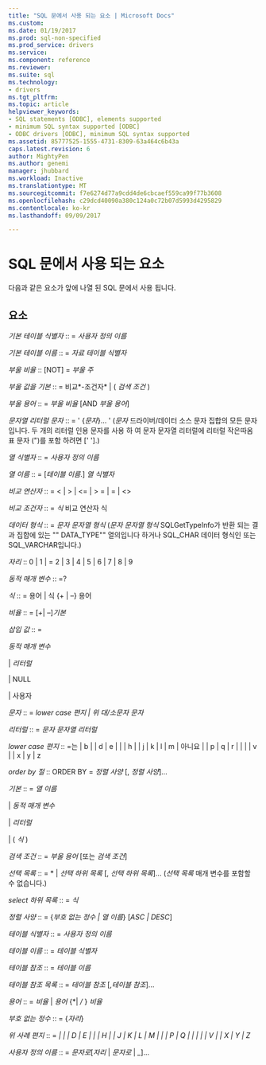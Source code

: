 ```yaml
---
title: "SQL 문에서 사용 되는 요소 | Microsoft Docs"
ms.custom: 
ms.date: 01/19/2017
ms.prod: sql-non-specified
ms.prod_service: drivers
ms.service: 
ms.component: reference
ms.reviewer: 
ms.suite: sql
ms.technology:
- drivers
ms.tgt_pltfrm: 
ms.topic: article
helpviewer_keywords:
- SQL statements [ODBC], elements supported
- minimum SQL syntax supported [ODBC]
- ODBC drivers [ODBC], minimum SQL syntax supported
ms.assetid: 85777525-1555-4731-8309-63a464c6b43a
caps.latest.revision: 6
author: MightyPen
ms.author: genemi
manager: jhubbard
ms.workload: Inactive
ms.translationtype: MT
ms.sourcegitcommit: f7e6274d77a9cdd4de6cbcaef559ca99f77b3608
ms.openlocfilehash: c29dcd40090a380c124a0c72b07d5993d4295829
ms.contentlocale: ko-kr
ms.lasthandoff: 09/09/2017

---
```

# <a name="elements-used-in-sql-statements"></a>SQL 문에서 사용 되는 요소
다음과 같은 요소가 앞에 나열 된 SQL 문에서 사용 됩니다.  
  
## <a name="element"></a>요소  
 *기본 테이블 식별자* :: = *사용자 정의 이름*  
  
 *기본 테이블 이름* :: = *자료 테이블 식별자*  
  
 *부울 비율* :: [NOT] = *부울 주*  
  
 *부울 값을 기본* :: = 비교*-조건자* &#124; ( *검색 조건* )  
  
 *부울 용어* :: = *부울 비율* [AND *부울 용어*]  
  
 *문자열 리터럴 문자* :: = ' {*문자*}... ' (*문자* 드라이버/데이터 소스 문자 집합의 모든 문자입니다. 두 개의 리터럴 인용 문자를 사용 하 여 문자 문자열 리터럴에 리터럴 작은따옴표 문자 (")를 포함 하려면 [' '].)  
  
 *열 식별자* :: = *사용자 정의 이름*  
  
 *열 이름* :: = [*테이블 이름*.] *열 식별자*  
  
 *비교 연산자* :: = < &#124; > &#124; \<= &#124; > = &#124; = &#124; <>  
  
 *비교 조건자* :: = *식* 비교 연산자 식  
  
 *데이터 형식* :: = *문자 문자열 형식* (*문자 문자열 형식* SQLGetTypeInfo가 반환 되는 결과 집합에 있는 "" DATA_TYPE"" 열의입니다 하거나 SQL_CHAR 데이터 형식인 또는 SQL_VARCHAR입니다.)  
  
 *자리* :: 0 &#124; 1 &#124; = 2 &#124; 3 &#124; 4 &#124; 5 &#124; 6 &#124; 7 &#124; 8 &#124; 9  
  
 *동적 매개 변수* :: =?  
  
 *식* :: = 용어 &#124; 식 {+ &#124; –} 용어  
  
 *비율* :: = [*+*&#124; *–*]*기본*  
  
 *삽입 값* :: =  
  
 *동적 매개 변수*  
  
 &#124; *리터럴*  
  
 &#124; NULL  
  
 &#124; 사용자  
  
 *문자* :: = *lower case 편지 &#124; 위 대/소문자 문자*  
  
 *리터럴* :: = *문자 문자열 리터럴*  
  
 *lower case 편지* :: =는 &#124; b &#124; &#124; d &#124; e &#124; &#124; &#124; h &#124; &#124; j &#124; k &#124; l &#124; m &#124; 아니요 &#124; &#124; p &#124; q &#124; r &#124; &#124; &#124; &#124; v &#124; &#124; x &#124; y &#124; z  
  
 *order by 절* :: ORDER BY = *정렬 사양* [, *정렬 사양*]...  
  
 *기본* :: = *열 이름*  
  
 &#124; *동적 매개 변수*  
  
 &#124; *리터럴*  
  
 &#124; ( *식* )  
  
 *검색 조건* :: = *부울 용어* [또는 *검색 조건*]  
  
 *선택 목록* :: = \* &#124; *선택 하위 목록* [, *선택 하위 목록*]...  (*선택 목록* 매개 변수를 포함할 수 없습니다.)  
  
 *select 하위 목록* :: = *식*  
  
 *정렬 사양* :: = {*부호 없는 정수 &#124; 열 이름*} [*ASC &#124; DESC*]  
  
 *테이블 식별자* :: = *사용자 정의 이름*  
  
 *테이블 이름* :: = *테이블 식별자*  
  
 *테이블 참조* :: = *테이블 이름*  
  
 *테이블 참조 목록* :: = *테이블 참조* [,*테이블 참조*]...  
  
 *용어* :: = *비율* &#124; *용어* {\*&#124; */* } *비율*  
  
 *부호 없는 정수* :: = {*자리*}  
  
 *위 사례 편지* :: = *&#124; &#124; &#124; D &#124; E &#124; &#124; &#124; H &#124; &#124; J &#124; K &#124; L &#124; M &#124; &#124; &#124; P &#124; Q &#124; &#124; &#124; &#124; &#124; V &#124; &#124; X &#124; Y &#124; Z*  
  
 *사용자 정의 이름* :: = *문자로*[*자리* &#124; *문자로* &#124; *_*]...

